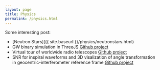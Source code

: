 ```yaml
---
layout: page
title: Physics
permalink: /physics.html
---
```


Some interesting post:
- [Neutron Stars]({{ site.baseurl }}/physics/neutronstars.html)
- GW binary simulation in ThreeJS [Github project](https://github.com/lucaprudenzi/BinaryGW)
- Virtual tour of worldwide radio telescopes [Github project](https://github.com/lucaprudenzi/TelescopeTour)
- SNR for inspiral waveforms and 3D visalization of angle transformation in geocentric-interferometer reference frame [Github project](https://github.com/lucaprudenzi/SNR)

